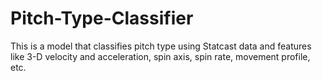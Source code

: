 # Pitch-Type-Classifier
This is a model that classifies pitch type using Statcast data and features like 3-D velocity and acceleration, spin axis, spin rate, movement profile, etc. 
